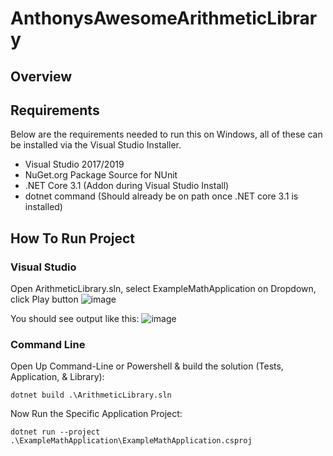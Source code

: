 # AnthonysAwesomeArithmeticLibrary
## Overview 


## Requirements
Below are the requirements needed to run this on Windows, all of these can be installed via the Visual Studio Installer.
- Visual Studio 2017/2019
- NuGet.org Package Source for NUnit
- .NET Core 3.1 (Addon during Visual Studio Install)
- dotnet command (Should already be on path once .NET core 3.1 is installed)
## How To Run Project

### Visual Studio

Open ArithmeticLibrary.sln, select ExampleMathApplication on Dropdown, click Play button
![image](https://user-images.githubusercontent.com/2609855/142705468-0a11fd03-13bb-4417-85a0-15437667c9b7.png)

You should see output like this:
![image](https://user-images.githubusercontent.com/2609855/142705509-20bb5cc7-a713-42dd-8078-5253be756543.png)

### Command Line
Open Up Command-Line or Powershell & build the solution (Tests, Application, & Library):
```
dotnet build .\ArithmeticLibrary.sln
```

Now Run the Specific Application Project:
```
dotnet run --project .\ExampleMathApplication\ExampleMathApplication.csproj
```
